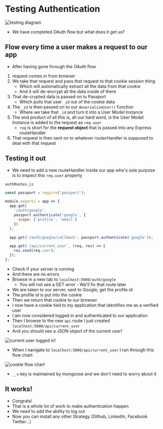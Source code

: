 # Testing Authentication
![testing diagram](https://i.imgur.com/SVbVTfq.png)

* We have completed OAuth flow but what does it get us?

## Flow every time a user makes a request to our app
* After having gone through the OAuth flow

1. request comes in from browser
2. We take that request and pass that request to that cookie session thing
    * Which will automatically extract all the data from that cookie
    * And it will de-encrypt all the data inside of there
3. That de-crypted data is passed on to Passport
    * Which pulls that user `_id` out of the cookie data
4. The `_id` is then passed on to our `deserializeUser()` function
    * Where we take that `_id` and turn it into a User Model Instance
5. The end product of all this is, all our hard word, is the User Model Instance is added to the request as `req.user`
    * `req` is short for the **request object** that is passed into any Express routeHandler
6. That request is then sent on to whatever routerHandler is supposed to deal with that request

## Testing it out
* We need to add a new routeHandler inside our app who's sole purpose is to inspect this `req.user` property

`authRoutes.js`

```js
const passport = require('passport');

module.exports = app => {
  app.get(
    '/auth/google',
    passport.authenticate('google', {
      scope: ['profile', 'email']
    })
  );

  app.get('/auth/google/callback', passport.authenticate('google'));

  app.get('/api/current_user', (req, res) => {
    res.send(req.user);
  });
};
```

* Check if your server is running
* And there are no errors
* Browse in a new tab to `localhost:5000/auth/google`
    - You will not see a GET error - We'll fix that route later
* We are taken to our server, sent to Google, get the profile id
* The profile id is put into the cookie
* Then we return that cookie to our browser
* I now have a cookie tied to my application that identifies me as a verified user
* I am now considered logged in and authenticated to our application
* Then I browse to the new `api` route I just created `localhost:5000/api/current_user`
* And you should see a JSON object of the current user!

![current user logged in!](https://i.imgur.com/xiER4CC.png)

* When I navigate to `localhost:5000/api/current_user` I run through this flow chart

![cookie flow chart](https://i.imgur.com/TqfpQ4B.png)

* `__v` key is maintained by mongoose and we don't need to worry about it

## It works!
* Congrats!
* That is a whole lot of work to make authentication happen
* We need to add the ability to log out
* Now you can install any other Strategy (Github, LinkedIn, Facebook Twitter...)
